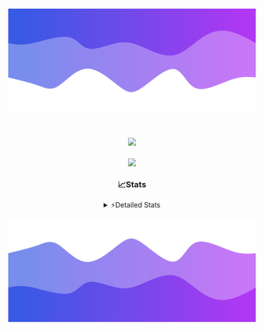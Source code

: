 ![Header](./header.png)
<div align="center">

<h1 align="center">
  <a href="https://git.io/typing-svg">
    <img src="https://readme-typing-svg.herokuapp.com/?lines=Hello,+There!+%F0%9F%91%8B;This+is+chicho.;Owner+on+Ocean;&center=true&size=25">
  </a>
</h1>
  
<p align="center">
  <img src="https://lanyard.cnrad.dev/api/852683595378196480" />
</p>

### 📈Stats
<details>
    <summary> ⚡Detailed Stats</summary>
    <br/>

<!--START_SECTION:waka-->
![Code Time](http://img.shields.io/badge/Code%20Time-454%20hrs%2051%20mins-blue)

![Profile Views](http://img.shields.io/badge/Profile%20Views-13-blue)

**🐱 My GitHub Data** 

> 📦 43.9 kB Used in GitHub's Storage 
 > 
> 🏆 42 Contributions in the Year 2023
 > 
> 🚫 Not Opted to Hire
 > 
> 📜 10 Public Repositories 
 > 
> 🔑 9 Private Repositories 
 > 
**I'm a Night 🦉** 

```text
🌞 Morning                17 commits          █░░░░░░░░░░░░░░░░░░░░░░░░   05.03 % 
🌆 Daytime                56 commits          ████░░░░░░░░░░░░░░░░░░░░░   16.57 % 
🌃 Evening                154 commits         ███████████░░░░░░░░░░░░░░   45.56 % 
🌙 Night                  111 commits         ████████░░░░░░░░░░░░░░░░░   32.84 % 
```
📅 **I'm Most Productive on Tuesday** 

```text
Monday                   19 commits          █░░░░░░░░░░░░░░░░░░░░░░░░   05.62 % 
Tuesday                  76 commits          ██████░░░░░░░░░░░░░░░░░░░   22.49 % 
Wednesday                58 commits          ████░░░░░░░░░░░░░░░░░░░░░   17.16 % 
Thursday                 45 commits          ███░░░░░░░░░░░░░░░░░░░░░░   13.31 % 
Friday                   58 commits          ████░░░░░░░░░░░░░░░░░░░░░   17.16 % 
Saturday                 31 commits          ██░░░░░░░░░░░░░░░░░░░░░░░   09.17 % 
Sunday                   51 commits          ████░░░░░░░░░░░░░░░░░░░░░   15.09 % 
```


📊 **This Week I Spent My Time On** 

```text
🕑︎ Time Zone: America/Argentina/Buenos_Aires

💬 Programming Languages: 
JavaScript               3 hrs 25 mins       ██████████████░░░░░░░░░░░   55.01 % 
HTML                     1 hr 46 mins        ███████░░░░░░░░░░░░░░░░░░   28.58 % 
Python                   59 mins             ████░░░░░░░░░░░░░░░░░░░░░   16.01 % 
Bash                     1 min               ░░░░░░░░░░░░░░░░░░░░░░░░░   00.29 % 
CSS                      0 secs              ░░░░░░░░░░░░░░░░░░░░░░░░░   00.10 % 

🔥 Editors: 
VS Code                  6 hrs 14 mins       █████████████████████████   100.00 % 

🐱‍💻 Projects: 
Unknown Project          3 hrs 58 mins       ████████████████░░░░░░░░░   63.73 % 
Coder                    50 mins             ███░░░░░░░░░░░░░░░░░░░░░░   13.61 % 
calculadora              39 mins             ███░░░░░░░░░░░░░░░░░░░░░░   10.43 % 
ArgBuyReps               35 mins             ██░░░░░░░░░░░░░░░░░░░░░░░   09.42 % 
ecommerce                8 mins              █░░░░░░░░░░░░░░░░░░░░░░░░   02.15 % 

💻 Operating System: 
Windows                  6 hrs 14 mins       █████████████████████████   100.00 % 
```

**I Mostly Code in JavaScript** 

```text
JavaScript               10 repos            █████████░░░░░░░░░░░░░░░░   35.71 % 
CSS                      4 repos             ████░░░░░░░░░░░░░░░░░░░░░   14.29 % 
HTML                     3 repos             ███░░░░░░░░░░░░░░░░░░░░░░   10.71 % 
C#                       2 repos             ██░░░░░░░░░░░░░░░░░░░░░░░   07.14 % 
Batchfile                1 repo              █░░░░░░░░░░░░░░░░░░░░░░░░   03.57 % 
```




 Last Updated on 20/10/2023 21:10:21 UTC
<!--END_SECTION:waka-->
</details>

![Footer](./footer.png)
